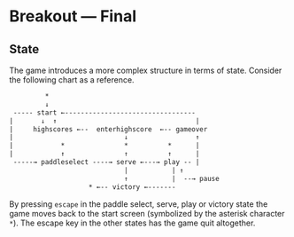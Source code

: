 # Breakout — Final

## State

The game introduces a more complex structure in terms of state. Consider the following chart as a reference.

```txt
         *
         ↓
 ----- start ←---------------------------------
|       ↓  ↑                                   |
|     highscores ←--  enterhighscore  ←-- gameover
|                            ↓                 ↑
|            *               *          *      |
|            ↑               ↑          ↑      |
 -----→ paddleselect ----→ serve ←---→ play -- |
                             |           | ↑
                             ↑           |  --→ pause
                    * ←-- victory ←-------
```

By pressing `escape` in the paddle select, serve, play or victory state the game moves back to the start screen (symbolized by the asterisk character `*`). The escape key in the other states has the game quit altogether.
